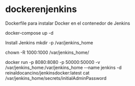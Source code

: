 # dockerenjenkins
Dockerfile para instalar Docker en el contenedor de Jenkins

docker-compose up -d

Install Jenkins
mkdir -p /var/jenkins_home

chown -R 1000:1000 /var/jenkins_home/

docker run -p 8080:8080 -p 50000:50000 -v /var/jenkins_home:/var/jenkins_home --name jenkins -d reinaldocancino/jenkinsdocker:latest
cat /var/jenkins_home/secrets/initialAdminPassword


